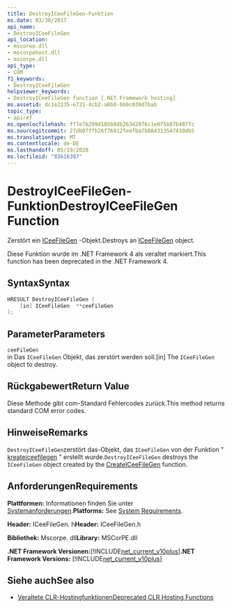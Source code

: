 ```yaml
---
title: DestroyICeeFileGen-Funktion
ms.date: 03/30/2017
api_name:
- DestroyICeeFileGen
api_location:
- mscoree.dll
- mscorpehost.dll
- mscorpe.dll
api_type:
- COM
f1_keywords:
- DestroyICeeFileGen
helpviewer_keywords:
- DestroyICeeFileGen function [.NET Framework hosting]
ms.assetid: dc1e2235-e721-4cb2-a0b8-6b0c030d7bab
topic_type:
- apiref
ms.openlocfilehash: ff7e7b299d185b8db263d2076c1e075b87b487fc
ms.sourcegitcommit: 27db07ffb26f76912feefba7b884313547410db5
ms.translationtype: MT
ms.contentlocale: de-DE
ms.lasthandoff: 05/19/2020
ms.locfileid: "83616397"
---
```

# <a name="destroyiceefilegen-function"></a><span data-ttu-id="ae177-102">DestroyICeeFileGen-Funktion</span><span class="sxs-lookup"><span data-stu-id="ae177-102">DestroyICeeFileGen Function</span></span>
<span data-ttu-id="ae177-103">Zerstört ein [ICeeFileGen](iceefilegen-class.md) -Objekt.</span><span class="sxs-lookup"><span data-stu-id="ae177-103">Destroys an [ICeeFileGen](iceefilegen-class.md) object.</span></span>  
  
 <span data-ttu-id="ae177-104">Diese Funktion wurde im .NET Framework 4 als veraltet markiert.</span><span class="sxs-lookup"><span data-stu-id="ae177-104">This function has been deprecated in the .NET Framework 4.</span></span>  
  
## <a name="syntax"></a><span data-ttu-id="ae177-105">Syntax</span><span class="sxs-lookup"><span data-stu-id="ae177-105">Syntax</span></span>  
  
```cpp  
HRESULT DestroyICeeFileGen (  
    [in] ICeeFileGen  **ceeFileGen  
);  
```  
  
## <a name="parameters"></a><span data-ttu-id="ae177-106">Parameter</span><span class="sxs-lookup"><span data-stu-id="ae177-106">Parameters</span></span>  
 `ceeFileGen`  
 <span data-ttu-id="ae177-107">in Das `ICeeFileGen` Objekt, das zerstört werden soll.</span><span class="sxs-lookup"><span data-stu-id="ae177-107">[in] The `ICeeFileGen` object to destroy.</span></span>  
  
## <a name="return-value"></a><span data-ttu-id="ae177-108">Rückgabewert</span><span class="sxs-lookup"><span data-stu-id="ae177-108">Return Value</span></span>  
 <span data-ttu-id="ae177-109">Diese Methode gibt com-Standard Fehlercodes zurück.</span><span class="sxs-lookup"><span data-stu-id="ae177-109">This method returns standard COM error codes.</span></span>  
  
## <a name="remarks"></a><span data-ttu-id="ae177-110">Hinweise</span><span class="sxs-lookup"><span data-stu-id="ae177-110">Remarks</span></span>  
 <span data-ttu-id="ae177-111">`DestroyICeeFileGen`zerstört das-Objekt, das `ICeeFileGen` von der Funktion " [kreateiceefilegen](createiceefilegen-function.md) " erstellt wurde.</span><span class="sxs-lookup"><span data-stu-id="ae177-111">`DestroyICeeFileGen` destroys the `ICeeFileGen` object created by the [CreateICeeFileGen](createiceefilegen-function.md) function.</span></span>  
  
## <a name="requirements"></a><span data-ttu-id="ae177-112">Anforderungen</span><span class="sxs-lookup"><span data-stu-id="ae177-112">Requirements</span></span>  
 <span data-ttu-id="ae177-113">**Plattformen:** Informationen finden Sie unter [Systemanforderungen](../../get-started/system-requirements.md).</span><span class="sxs-lookup"><span data-stu-id="ae177-113">**Platforms:** See [System Requirements](../../get-started/system-requirements.md).</span></span>  
  
 <span data-ttu-id="ae177-114">**Header:** ICeeFileGen. h</span><span class="sxs-lookup"><span data-stu-id="ae177-114">**Header:** ICeeFileGen.h</span></span>  
  
 <span data-ttu-id="ae177-115">**Bibliothek:** Mscorpe. dll</span><span class="sxs-lookup"><span data-stu-id="ae177-115">**Library:** MSCorPE.dll</span></span>  
  
 <span data-ttu-id="ae177-116">**.NET Framework Versionen:**[!INCLUDE[net_current_v10plus](../../../../includes/net-current-v10plus-md.md)]</span><span class="sxs-lookup"><span data-stu-id="ae177-116">**.NET Framework Versions:** [!INCLUDE[net_current_v10plus](../../../../includes/net-current-v10plus-md.md)]</span></span>  
  
## <a name="see-also"></a><span data-ttu-id="ae177-117">Siehe auch</span><span class="sxs-lookup"><span data-stu-id="ae177-117">See also</span></span>

- [<span data-ttu-id="ae177-118">Veraltete CLR-Hostingfunktionen</span><span class="sxs-lookup"><span data-stu-id="ae177-118">Deprecated CLR Hosting Functions</span></span>](deprecated-clr-hosting-functions.md)
